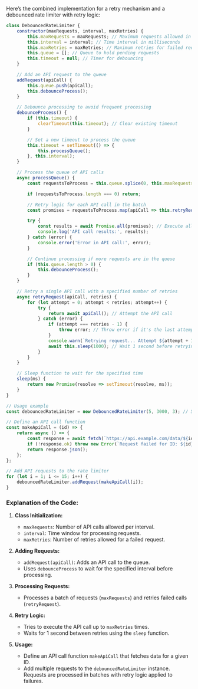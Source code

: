 Here’s the combined implementation for a retry mechanism and a debounced rate limiter with retry logic:

```javascript
class DebouncedRateLimiter {
    constructor(maxRequests, interval, maxRetries) {
        this.maxRequests = maxRequests; // Maximum requests allowed in each interval
        this.interval = interval; // Time interval in milliseconds
        this.maxRetries = maxRetries; // Maximum retries for failed requests
        this.queue = []; // Queue to hold pending requests
        this.timeout = null; // Timer for debouncing
    }

    // Add an API request to the queue
    addRequest(apiCall) {
        this.queue.push(apiCall);
        this.debounceProcess();
    }

    // Debounce processing to avoid frequent processing
    debounceProcess() {
        if (this.timeout) {
            clearTimeout(this.timeout); // Clear existing timeout
        }

        // Set a new timeout to process the queue
        this.timeout = setTimeout(() => {
            this.processQueue();
        }, this.interval);
    }

    // Process the queue of API calls
    async processQueue() {
        const requestsToProcess = this.queue.splice(0, this.maxRequests); // Get a batch of requests

        if (requestsToProcess.length === 0) return;

        // Retry logic for each API call in the batch
        const promises = requestsToProcess.map(apiCall => this.retryRequest(apiCall, this.maxRetries));

        try {
            const results = await Promise.all(promises); // Execute all promises
            console.log('API call results:', results);
        } catch (error) {
            console.error('Error in API call:', error);
        }

        // Continue processing if more requests are in the queue
        if (this.queue.length > 0) {
            this.debounceProcess();
        }
    }

    // Retry a single API call with a specified number of retries
    async retryRequest(apiCall, retries) {
        for (let attempt = 0; attempt < retries; attempt++) {
            try {
                return await apiCall(); // Attempt the API call
            } catch (error) {
                if (attempt === retries - 1) {
                    throw error; // Throw error if it's the last attempt
                }
                console.warn(`Retrying request... Attempt ${attempt + 1}`);
                await this.sleep(1000); // Wait 1 second before retrying
            }
        }
    }

    // Sleep function to wait for the specified time
    sleep(ms) {
        return new Promise(resolve => setTimeout(resolve, ms));
    }
}

// Usage example
const debouncedRateLimiter = new DebouncedRateLimiter(5, 3000, 3); // 5 requests every 3 seconds, 3 retries

// Define an API call function
const makeApiCall = (id) => {
    return async () => {
        const response = await fetch(`https://api.example.com/data/${id}`);
        if (!response.ok) throw new Error(`Request failed for ID: ${id}`);
        return response.json();
    };
};

// Add API requests to the rate limiter
for (let i = 1; i <= 15; i++) {
    debouncedRateLimiter.addRequest(makeApiCall(i));
}
```

### Explanation of the Code:

1. **Class Initialization:**
   - `maxRequests`: Number of API calls allowed per interval.
   - `interval`: Time window for processing requests.
   - `maxRetries`: Number of retries allowed for a failed request.

2. **Adding Requests:**
   - `addRequest(apiCall)`: Adds an API call to the queue.
   - Uses `debounceProcess` to wait for the specified interval before processing.

3. **Processing Requests:**
   - Processes a batch of requests (`maxRequests`) and retries failed calls (`retryRequest`).

4. **Retry Logic:**
   - Tries to execute the API call up to `maxRetries` times.
   - Waits for 1 second between retries using the `sleep` function.

5. **Usage:**
   - Define an API call function `makeApiCall` that fetches data for a given ID.
   - Add multiple requests to the `debouncedRateLimiter` instance. Requests are processed in batches with retry logic applied to failures.